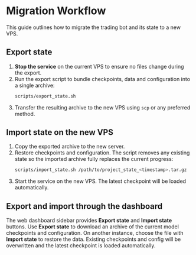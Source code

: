 # Migration Workflow

This guide outlines how to migrate the trading bot and its state to a new VPS.

## Export state

1. **Stop the service** on the current VPS to ensure no files change during the export.
2. Run the export script to bundle checkpoints, data and configuration into a
   single archive:
   ```bash
   scripts/export_state.sh
   ```
3. Transfer the resulting archive to the new VPS using `scp` or any preferred method.

## Import state on the new VPS

1. Copy the exported archive to the new server.
2. Restore checkpoints and configuration. The script removes any existing state
   so the imported archive fully replaces the current progress:
   ```bash
   scripts/import_state.sh /path/to/project_state_<timestamp>.tar.gz
   ```
3. Start the service on the new VPS. The latest checkpoint will be loaded automatically.

## Export and import through the dashboard

The web dashboard sidebar provides **Export state** and **Import state** buttons.
Use **Export state** to download an archive of the current model checkpoints and
configuration. On another instance, choose the file with **Import state** to
restore the data. Existing checkpoints and config will be overwritten and the
latest checkpoint is loaded automatically.
